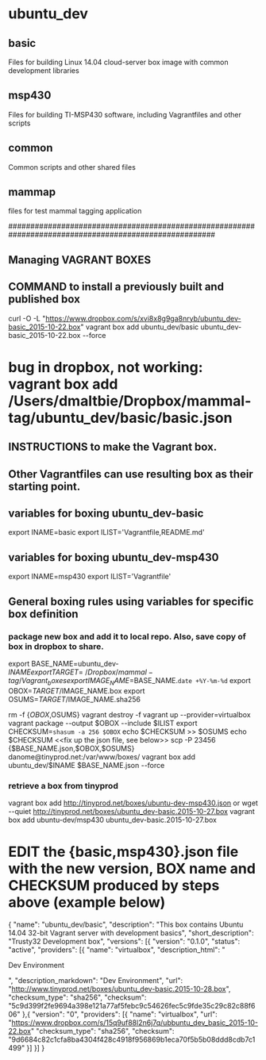 # ubuntu_dev

## basic
Files for building Linux 14.04 cloud-server box image with common development libraries

## msp430
Files for building TI-MSP430 software, including Vagrantfiles and other scripts

## common
Common scripts and other shared files

## mammap
files for test mammal tagging application


#######################################################################################################
##
## Managing VAGRANT BOXES
##
## COMMAND to install a previously built and published box

curl -O -L "https://www.dropbox.com/s/xvi8x8g9ga8nryb/ubuntu_dev-basic_2015-10-22.box"
vagrant box add ubuntu_dev/basic ubuntu_dev-basic_2015-10-22.box --force

# bug in dropbox, not working: vagrant box add /Users/dmaltbie/Dropbox/mammal-tag/ubuntu_dev/basic/basic.json


## INSTRUCTIONS to make the Vagrant box. 
##  Other Vagrantfiles can use resulting box as their starting point.

## variables for boxing ubuntu_dev-basic
export INAME=basic
export ILIST='Vagrantfile,README.md'

## variables for boxing ubuntu_dev-msp430
export INAME=msp430
export ILIST='Vagrantfile'

## General boxing rules using variables for specific box definition
###  package new box and add it to local repo. Also, save copy of box in dropbox to share.
export BASE_NAME=ubuntu_dev-$INAME
export TARGET=~/Dropbox/mammal-tag/Vagrant_boxes
export IMAGE_NAME=$BASE_NAME.`date +%Y-%m-%d`
export OBOX=$TARGET/$IMAGE_NAME.box
export OSUMS=$TARGET/$IMAGE_NAME.sha256

rm -f {$OBOX,$OSUMS}
vagrant destroy -f
vagrant up --provider=virtualbox
vagrant package --output $OBOX --include $ILIST
export CHECKSUM=`shasum -a 256 $OBOX`
echo $CHECKSUM >> $OSUMS
echo $CHECKSUM
<<fix up the json file, see below>>
scp -P 23456 {$BASE_NAME.json,$OBOX,$OSUMS} danome@tinyprod.net:/var/www/boxes/
vagrant box add ubuntu_dev/$INAME $BASE_NAME.json --force

### retrieve a box from tinyprod
vagrant box add http://tinyprod.net/boxes/ubuntu-dev-msp430.json
or
wget --quiet http://tinyprod.net/boxes/ubuntu_dev-basic.2015-10-27.box
vagrant box add ubuntu-dev/msp430 ubuntu_dev-basic.2015-10-27.box

# EDIT the {basic,msp430}.json file with the new version, BOX name and CHECKSUM produced by steps above (example below)
{
	"name": "ubuntu_dev/basic",
	"description": "This box contains Ubuntu 14.04 32-bit Vagrant server with development basics",
	"short_description": "Trusty32 Development box",
	"versions": [{
		"version": "0.1.0",
		"status": "active",
		"providers": [{
				"name": "virtualbox",
				"description_html": "<p>Dev Environment</p>",
				"description_markdown": "Dev Environment",
				"url": "http://www.tinyprod.net/boxes/ubuntu_dev-basic.2015-10-28.box",
				"checksum_type": "sha256",
				"checksum": "5c9d399f2fe9694a398e121a77af5febc9c54626fec5c9fde35c29c82c88f606"
		},{
        "version": "0",
        "providers": [{
                "name": "virtualbox",
                "url": "https://www.dropbox.com/s/15q9uf88l2n6j7q/ubbuntu_dev_basic_2015-10-22.box"
                "checksum_type": "sha256",
                "checksum": "9d6684c82c1cfa8ba4304f428c4918f956869b1eca70f5b5b08ddd8cdb7c1499"
        }]
    }]
}
